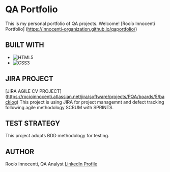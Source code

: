 # QA Portfolio
This is my personal portfolio of QA projects. Welcome!
[Rocío Innocenti Portfolio] (https://innocenti-organization.github.io/qaportfolio/)

## BUILT WITH
* ![HTML5](https://img.shields.io/badge/html5-%23E34F26.svg?style=for-the-badge&logo=html5&logoColor=white)
* ![CSS3](https://img.shields.io/badge/css3-%231572B6.svg?style=for-the-badge&logo=css3&logoColor=white)

## JIRA PROJECT
[JIRA AGILE CV PROJECT] (https://rocioinnocenti.atlassian.net/jira/software/projects/PQA/boards/5/backlog)
This project is using JIRA for project managemnt and defect tracking following agile methodology SCRUM with SPRINTS.

## TEST STRATEGY
This project adopts BDD methodology for testing.

## AUTHOR
Rocío Innocenti, QA Analyst
[LinkedIn Profile](https://www.linkedin.com/in/rocioinnocenti/)
